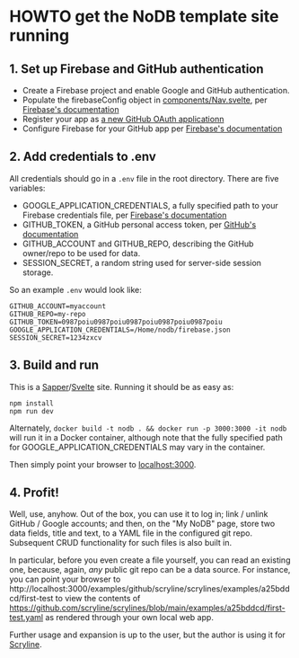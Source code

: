 # HOWTO get the NoDB template site running

## 1. Set up Firebase and GitHub authentication

* Create a Firebase project and enable Google and GitHub authentication.
* Populate the firebaseConfig object in [components/Nav.svelte](./src/components/Nav.svelte), per [Firebase's documentation](https://firebase.google.com/docs/web/setup?authuser=0)
* Register your app as [a new GitHub OAuth applicationn](https://github.com/settings/applications/new)
* Configure Firebase for your GitHub app per [Firebase's documentation](https://firebase.google.com/docs/auth/web/github-auth?authuser=0)

## 2. Add credentials to .env

All credentials should go in a `.env` file in the root directory. There are five variables:

* GOOGLE_APPLICATION_CREDENTIALS, a fully specified path to your Firebase
credentials file, per [Firebase's documentation](https://firebase.google.com/docs/admin/setup)
* GITHUB_TOKEN, a GitHub personal access token, per [GitHub's documentation](https://docs.github.com/en/free-pro-team@latest/github/authenticating-to-github/creating-a-personal-access-token)
* GITHUB_ACCOUNT and GITHUB_REPO, describing the GitHub owner/repo to be used for data.
* SESSION_SECRET, a random string used for server-side session storage.

So an example `.env` would look like:

```
GITHUB_ACCOUNT=myaccount
GITHUB_REPO=my-repo
GITHUB_TOKEN=0987poiu0987poiu0987poiu0987poiu0987poiu
GOOGLE_APPLICATION_CREDENTIALS=/Home/nodb/firebase.json
SESSION_SECRET=1234zxcv
```

## 3. Build and run

This is a [Sapper](https://sapper.svelte.dev/)/[Svelte](https://svelte.dev/) site. Running it should be as easy as:

```
npm install
npm run dev
```

Alternately, `docker build -t nodb . && docker run -p 3000:3000 -it nodb` will run it in a Docker container,
although note that the fully specified path for GOOGLE_APPLICATION_CREDENTIALS may vary in the container.

Then simply point your browser to [localhost:3000](http://localhost:3000).

## 4. Profit!

Well, use, anyhow. Out of the box, you can use it to log in; link / unlink GitHub / Google accounts;
and then, on the "My NoDB" page, store two data fields, title and text, to a YAML file in the configured
git repo. Subsequent CRUD functionality for such files is also built in.

In particular, before you even create a file yourself, you can read an existing one, because, again,
_any_ public git repo can be a data source. For instance, you can point your browser to
http://localhost:3000/examples/github/scryline/scrylines/examples/a25bddcd/first-test
to view the contents of
https://github.com/scryline/scrylines/blob/main/examples/a25bddcd/first-test.yaml
as rendered through your own local web app.

Further usage and expansion is up to the user, but the author is using it for [Scryline](https://scryline.com/).

